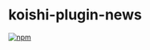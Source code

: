# koishi-plugin-news

[![npm](https://img.shields.io/npm/v/koishi-plugin-news?style=flat-square)](https://www.npmjs.com/package/koishi-plugin-news)



